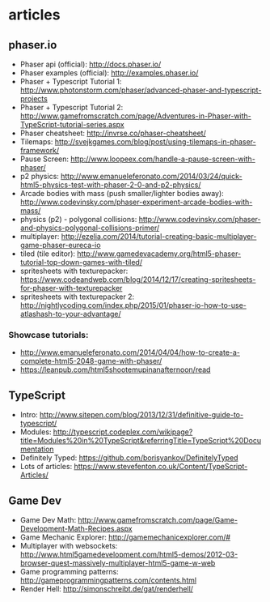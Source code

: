 # articles

## phaser.io

* Phaser api (official): http://docs.phaser.io/
* Phaser examples (official): http://examples.phaser.io/
* Phaser + Typescript Tutorial 1: http://www.photonstorm.com/phaser/advanced-phaser-and-typescript-projects
* Phaser + Typescript Tutorial 2: http://www.gamefromscratch.com/page/Adventures-in-Phaser-with-TypeScript-tutorial-series.aspx
* Phaser cheatsheet: http://invrse.co/phaser-cheatsheet/
* Tilemaps: http://svejkgames.com/blog/post/using-tilemaps-in-phaser-framework/
* Pause Screen: http://www.loopeex.com/handle-a-pause-screen-with-phaser/
* p2 physics: http://www.emanueleferonato.com/2014/03/24/quick-html5-physics-test-with-phaser-2-0-and-p2-physics/
* Arcade bodies with mass (push smaller/lighter bodies away): http://www.codevinsky.com/phaser-experiment-arcade-bodies-with-mass/
* physics (p2) - polygonal collisions: http://www.codevinsky.com/phaser-and-physics-polygonal-collisions-primer/
* multiplayer: http://ezelia.com/2014/tutorial-creating-basic-multiplayer-game-phaser-eureca-io
* tiled (tile editor): http://www.gamedevacademy.org/html5-phaser-tutorial-top-down-games-with-tiled/
* spritesheets with texturepacker: https://www.codeandweb.com/blog/2014/12/17/creating-spritesheets-for-phaser-with-texturepacker
* spritesheets with texturepacker 2: http://nightlycoding.com/index.php/2015/01/phaser-io-how-to-use-atlashash-to-your-advantage/

### Showcase tutorials:

* http://www.emanueleferonato.com/2014/04/04/how-to-create-a-complete-html5-2048-game-with-phaser/
* https://leanpub.com/html5shootemupinanafternoon/read

## TypeScript

* Intro: http://www.sitepen.com/blog/2013/12/31/definitive-guide-to-typescript/
* Modules: http://typescript.codeplex.com/wikipage?title=Modules%20in%20TypeScript&referringTitle=TypeScript%20Documentation
* Definitely Typed: https://github.com/borisyankov/DefinitelyTyped
* Lots of articles: https://www.stevefenton.co.uk/Content/TypeScript-Articles/

## Game Dev

* Game Dev Math: http://www.gamefromscratch.com/page/Game-Development-Math-Recipes.aspx
* Game Mechanic Explorer: http://gamemechanicexplorer.com/#
* Multiplayer with websockets: http://www.html5gamedevelopment.com/html5-demos/2012-03-browser-quest-massively-multiplayer-html5-game-w-web
* Game programming patterns: http://gameprogrammingpatterns.com/contents.html
* Render Hell: http://simonschreibt.de/gat/renderhell/

